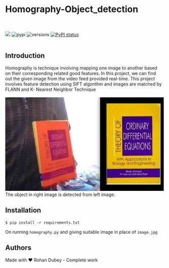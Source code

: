 # Homography-Object_detection
<br></br>
[![](https://img.shields.io/github/license/sourcerer-io/hall-of-fame.svg)](https://github.com/rohandubey/Homography-Object_detection/blob/master/LICENSE)
![pypi](https://img.shields.io/pypi/v/pybadges.svg)
![versions](https://img.shields.io/pypi/pyversions/pybadges.svg)
[![PyPI status](https://img.shields.io/pypi/status/trains-jupyter-plugin.svg)](https://pypi.python.org/pypi/trains-jupyter-plugin/) 
<br></br>
## Introduction
Homography is technique involving mapping one image to another based on their corresponding related good features. In this project, we can find out the given image from the video feed provided real-time. This project involves feature detection using SIFT algorithm and images are matched by FLANN and K- Nearest Neighbor Technique
<br></br>
![alt text](homography.png?raw=true)
<br>
The object in right image is detected from left image.</br>
## Installation
```
$ pip install -r requirements.txt
```
On running `homography.py` and giving suitable image in place of `image.jpg`
## Authors
Made with ❤️ Rohan Dubey - Complete work
